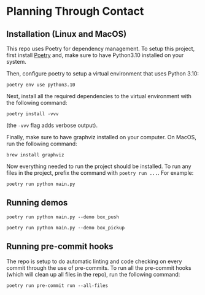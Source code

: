 # Planning Through Contact

## Installation (Linux and MacOS)
This repo uses Poetry for dependency management. To setup this project, first install [Poetry](https://python-poetry.org/docs/#installation) and, make sure to have Python3.10 installed on your system.

Then, configure poetry to setup a virtual environment that uses Python 3.10:
```
poetry env use python3.10
```

Next, install all the required dependencies to the virtual environment with the following command:
```
poetry install -vvv
```
(the `-vvv` flag adds verbose output).

Finally, make sure to have graphviz installed on your computer. On MacOS, run the following command:
```
brew install graphviz
```

Now everything needed to run the project should be installed. To run any files in the project, prefix the command with `poetry run ...`. For example:
```
poetry run python main.py
```

## Running demos
```
poetry run python main.py --demo box_push
```

```
poetry run python main.py --demo box_pickup
```

## Running pre-commit hooks
The repo is setup to do automatic linting and code checking on every commit through the use of pre-commits. To run all the pre-commit hooks (which will clean up all files in the repo), run the following command:
```
poetry run pre-commit run --all-files
```

